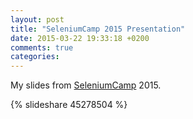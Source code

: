 ```yaml
---
layout: post
title: "SeleniumCamp 2015 Presentation"
date: 2015-03-22 19:33:18 +0200
comments: true
categories: 
---
```

My slides from <a href="http://seleniumcamp.com/materials/high-performance-selenium-tests/">SeleniumCamp</a> 2015.

{% slideshare 45278504 %}